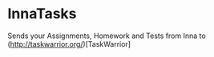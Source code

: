 # InnaTasks
Sends your Assignments, Homework and Tests from Inna to (http://taskwarrior.org/)[TaskWarrior]
